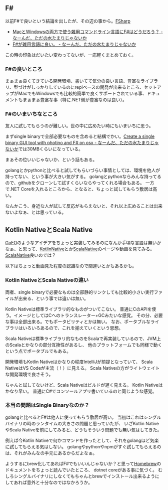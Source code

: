 ## F#

以前F#で良いという結論を出したが、その辺の事から。[FSharp](FSharp.md)

- [MacとWindowsの両方で使う雑用コマンドライン言語にF#はどうだろう？ - なーんだ、ただの水たまりじゃないか](https://karino2.github.io/2020/11/15/how_about_fsharp.html)
- [F#が雑用言語に良い。 - なーんだ、ただの水たまりじゃないか](https://karino2.github.io/2020/12/10/fsharp_for_zatuyou.html)

この時の印象はだいたい変わってないが、一応軽くまとめておく。

### F#の良いところ

まぁまぁ良くてきている開発環境、書いてて気分の良い言語、豊富なライブラリ、型づけがしっかりしているのにreplベースの開発が出来るところ、セットアップがMacでもWindowsでも比較的簡単で良くサポートされている事、ドキュメントもまぁまぁ豊富な事（特に.NET側が豊富なのは良い）。

### F#のいまいちなところ

友人に試してもらうのが難しい。世の中に広めたい時にもいまいちに思う。

まずsingle binaryで全部必要なものを含めると結構でかい。[Create a single binary GUI tool with photino and F# on osx - なーんだ、ただの水たまりじゃないか](https://karino2.github.io/2021/04/25/fsharp_de_photino.html)では30MBくらいになっている。

まぁその位いいじゃないか、という話もある。

golangとかpythonと比べると試してもらいづらい事情としては、環境を他人が持ってない、という事が大きい気がする。
golangとpythonならみんな持ってるので、githubをクローンして試すくらいならやってくれる場合もある。
一方で.NET Coreを入れるところから、となると、ちょっと試してもらう敷居は高い。

なんかこう、身近な人が試して反応がもらえないと、それ以上広めることは出来ないよなぁ、とは思っている。

## Kotlin NativeとScala Native

[GoFO](GoFO.md)のようなアイデアをちょっと実装してみるのになんか手頃な言語は無いかなぁ、と思って、[KotlinNative](KotlinNative.md)とか[ScalaNative](ScalaNative.md)のページや動画を見てみる。
[ScalaNative](ScalaNative.md)良いのでは？

以下はちょっと動画見た程度の認識なので間違いとかもあるかも。

### Kotlin NativeとScala Nativeの違い

両者、single binaryで必要なものは全部静的リンクしても比較的小さい実行ファイルが出来る、という事では違いは無い。

Kotlin Nativeは標準ライブラリ的なものがついてこない。
普通にCのAPIを使う。イメージとしてはCへのトランスレーター+GCみたいな感覚。
その分、必要な事は全部出来る。でもポータビリティとかは無い。
なお、ポータブルなライブラリはいろいろあるので、これを揃えていくという思想。

Scala Nativeは標準ライブラリ的なものをScalaで再実装しているので、JVM上のScalaとかなりの部分互換性があるし、
他のプラットフォームでも同様で動くという点でポータブルでもある。

開発環境もKotlin Nativeはかなりの程度IntelliJが前提となっていて、
Scala NativeはVS Codeが主流（！）に見える。
Scala Nativeの方がライトウェイトな開発環境で良さそう。

ちゃんと試してないけど、Scala Nativeはビルドが遅く見える。
Kotlin Nativeはかなり早い。
普通にC#でコンソールアプリ書いているのと同じような感覚。

### 本当の問題はSingle Binaryなのか？

golangと比べるとF#は他人に使ってもらう敷居が高い。
当初はこれはシングルバイナリの時のランタイムの大きさの問題と思っていたが、
いざKotlin NativeやScala Nativeを前にしてみると、どうもそういう問題でも無い気はしてきた。

例えば今Kotlin Nativeで何かコマンドを作ったとして、それをgolangほど気楽に試してもらえる気はしない。
golangやpythonやnpmがすぐ試してもらえるのは、それがみんなの手元にあるからだよなぁ。

ようするにbrew化してあればF#でもいいんじゃないか？と思って[Homebrew](Homebrew.md)のドキュメントをちょっと読んでいたところ、
dotnet coreがある事に気づく。
むしろシングルバイナリにしなくてもちゃんとbrewでインストール出来るようにしてあれば意外と十分なのではなかろうか。